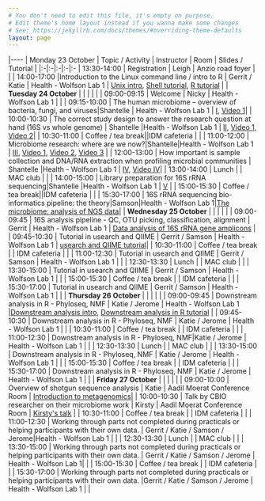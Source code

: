 ```yaml
---
# You don't need to edit this file, it's empty on purpose.
# Edit theme's home layout instead if you wanna make some changes
# See: https://jekyllrb.com/docs/themes/#overriding-theme-defaults
layout: page
---
```


|----
| Monday 23 October | Topic / Activity | Instructor | Room | Slides / Tutorial |
|:-|:-|:-|:-|:-
| 13:30-14:00 | Registration | Leigh | Anzio road foyer | |
| 14:00-17:00 |Introduction to the Linux command line / intro to R | Gerrit / Katie | Health - Wolfson Lab 1 | [Unix intro](http://web.cbio.uct.ac.za/~gerrit/slides/unix_intro_hex_2017.pdf), [Shell tutorial](http://swcarpentry.github.io/shell-novice/02-filedir/), [R tutorial](http://swcarpentry.github.io/r-novice-inflammation/01-starting-with-data/) |
| **Tuesday 24 October** | | | | |
| 09:00-09:15 | Welcome | Nicky | Health - Wolfson Lab 1 | |
| 09:15-10:00 | The human microbiome – overview of bacteria, fungi, and viruses|Shantelle | Health - Wolfson Lab 1 | [I](http://web.cbio.uct.ac.za/~gerrit/slides/shantelle/UCT_CBIO_microbiome_workshop_2017_I_The_human_microbiome.pdf), [Video 1](https://www.youtube.com/watch?v=5DTrENdWvvM&t=75s)|
| 10:00-10:30 | The correct study design to answer the research question at hand (16S vs whole genome) | Shantelle |Health - Wolfson Lab 1 | [II](http://web.cbio.uct.ac.za/~gerrit/slides/shantelle/UCT_CBIO_microbiome_workshop_2017_II_16S_vs_whole_genome.pdf), [Video 1](https://www.youtube.com/watch?v=O8VA2FYKUCE&t=23s), [Video 2](https://www.youtube.com/watch?v=-7GK1HXwCtE&t=50s)|
| 10:30-11:00 | Coffee / tea break||IDM cafeteria | |
| 11:00-12:00 | Microbiome research: where are we now?|Shantelle|Health - Wolfson Lab 1 | [III](http://web.cbio.uct.ac.za/~gerrit/slides/shantelle/UCT_CBIO_microbiome_workshop_2017_III_Where_are_we_now.pdf), [Video 1](https://www.youtube.com/watch?v=fyRyZ1zKtyA), [Video 2](https://www.youtube.com/watch?v=yybsSqcB7mE&t=21s), [Video 3](https://www.youtube.com/watch?v=Dim7YXYlRm0) |
| 12:00-13:00 | How important is sample collection and DNA/RNA extraction when profiling microbial communities | Shantelle |Health - Wolfson Lab 1 | [IV](http://web.cbio.uct.ac.za/~gerrit/slides/shantelle/UCT_CBIO_microbiome_workshop_2017_IV_Sample_collection.pdf), [Video IV]()|
| 13:00-14:00 | Lunch | | MAC club | |
| 14:00-15:00 | Library preparation for 16S rRNA sequencing|Shantelle |Health - Wolfson Lab 1 | [V](http://web.cbio.uct.ac.za/~gerrit/slides/shantelle/UCT_CBIO_microbiome_workshop_2017_V_16S_Library_Prep.pdf) |
| 15:00-15:30 | Coffee / tea break||IDM cafeteria | |
| 15:30-17:00 | 16S rRNA sequencing bio-informatics pipeline: the theory|Samson|Health - Wolfson Lab 1|[The microbiome: analysis of NGS data](http://web.cbio.uct.ac.za/~gerrit/slides/Microbiome_Analysis_of_NGS_data.pdf)|
| **Wednesday 25 October** | | | | |
| 09:00-09:45 | 16S analysis pipeline - QC, OTU picking, classification, alignment | Gerrit | Health - Wolfson Lab 1 | [Data analysis of 16S rRNA gene amplicons](http://web.cbio.uct.ac.za/~gerrit/slides/data_analysis_of_16S_rRNA_gene_amplicons_uct.pdf) |
| 09:45-10:30 | Tutorial in usearch and QIIME | Gerrit / Samson | Health - Wolfson Lab 1 | [usearch and QIIME tutorial](https://github.com/grbot/16SrRNA-hex-tutorial)|
| 10:30-11:00 | Coffee / tea break | | IDM cafeteria | |
| 11:00-12:30 | Tutorial in usearch and QIIME | Gerrit / Samson | Health - Wolfson Lab 1 | |
| 12:30-13:30 | Lunch | | MAC club | |
| 13:30-15:00 | Tutorial in usearch and QIIME | Gerrit / Samson | Health - Wolfson Lab 1 | |
| 15:00-15:30 | Coffee / tea break | | IDM cafeteria | |
| 15:30-17:00 | Tutorial in usearch and QIIME | Gerrit / Samson | Health - Wolfson Lab 1 | |
| **Thursday 26 October** | | | | |
| 09:00-09:45 | Downstream analysis in R - Phyloseq, NMF | Katie / Jerome | Health - Wolfson Lab 1 |[Downstream analysis intro](http://web.cbio.uct.ac.za/~gerrit/slides/katie/20170221_cbio_16S_downstream_R.pdf), [Downstream analysis in R tutorial](https://github.com/grbot/16SrRNA-hex-tutorial/blob/master/downstream/Dog_microbiome_Aug2017_v2.Rmd) |
| 09:45-10:30 | Downstream analysis in R - Phyloseq, NMF | Katie / Jerome | Health - Wolfson Lab 1 | |
| 10:30-11:00 | Coffee / tea break | | IDM cafeteria | |
| 11:00-12:30 | Downstream analysis in R - Phyloseq, NMF|Katie / Jerome | Health - Wolfson Lab 1 | |
| 12:30-13:30 | Lunch | | MAC club | |
| 13:30-15:00 | Downstream analysis in R - Phyloseq, NMF | Katie / Jerome | Health - Wolfson Lab 1 | |
| 15:00-15:30 | Coffee / tea break | | IDM cafeteria | |
| 15:30-17:00 | Downstream analysis in R - Phyloseq, NMF | Katie / Jerome | Health - Wolfson Lab 1 | |
| **Friday 27 October** | | | | |
| 09:00-10:00 | Overview of shotgun sequence analysis | Katie | Aadil Moerat Conference Room | [Introduction to metagenomics](http://web.cbio.uct.ac.za/~gerrit/slides/katie/Oct2017_microbiome_workshop_metagenomics_intro.pdf)|
| 10:00-10:30 | Talk by CBIO researcher on their microbiome work  | Kirsty | Aadil Moerat Conference Room | [Kirsty's talk](http://web.cbio.uct.ac.za/~gerrit/slides/kirsty/microbiome_workshop_presentation.pdf) |
| 10:30-11:00 | Coffee / tea break | | IDM cafeteria | |
| 11:00-12:30 | Working through parts not completed during practicals or helping participants with their own data. | Gerrit / Katie / Samson / Jerome|Health - Wolfson Lab 1 | |
| 12:30-13:30 | Lunch | | MAC club | |
| 13:30-15:00 | Working through parts not completed during practicals or helping participants with their own data. | Gerrit / Katie / Samson / Jerome | Health - Wolfson Lab 1| |
| 15:00-15:30 | Coffee / tea break | | IDM cafeteria | |
| 15:30-17:00 | Working through parts not completed during practicals or helping participants with their own data. |Gerrit / Katie / Samson / Jerome | Health - Wolfson Lab 1 | |
